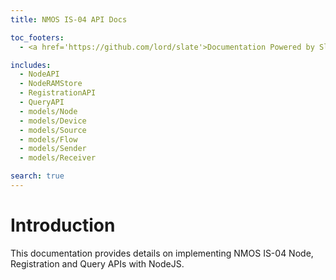 ```yaml
---
title: NMOS IS-04 API Docs

toc_footers:
  - <a href='https://github.com/lord/slate'>Documentation Powered by Slate</a>

includes:
  - NodeAPI
  - NodeRAMStore
  - RegistrationAPI
  - QueryAPI
  - models/Node
  - models/Device
  - models/Source
  - models/Flow
  - models/Sender
  - models/Receiver

search: true
---
```


# Introduction

This documentation provides details on implementing NMOS IS-04 Node, Registration and Query APIs with NodeJS.
